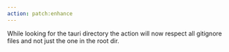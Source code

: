 ```yaml
---
action: patch:enhance
---
```


While looking for the tauri directory the action will now respect all gitignore files and not just the one in the root dir.
